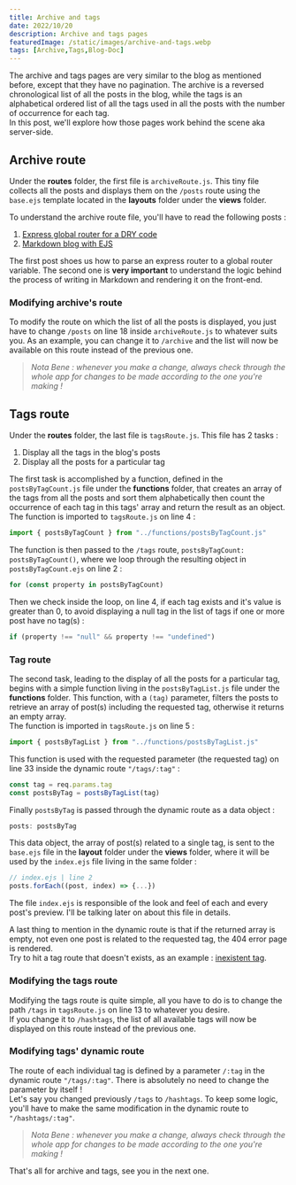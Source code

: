 ```yaml
---
title: Archive and tags
date: 2022/10/20
description: Archive and tags pages
featuredImage: /static/images/archive-and-tags.webp
tags: [Archive,Tags,Blog-Doc]
---
```

The archive and tags pages are very similar to the blog as mentioned before, except that they have no pagination. The archive is a reversed chronological list of all the posts in the blog, while the tags is an alphabetical ordered list of all the tags used in all the posts with the number of occurrence for each tag.  
In this post, we'll explore how those pages work behind the scene aka server-side.

## Archive route

Under the **routes** folder, the first file is `archiveRoute.js`. This tiny file collects all the posts and displays them on the `/posts` route using the `base.ejs` template located in the **layouts** folder under the **views** folder.

To understand the archive route file, you'll have to read the following posts :

1. [Express global router for a DRY code](https://lebcit.github.io/posts/express-global-router-for-a-dry-code/)
2. [Markdown blog with EJS](https://lebcit.github.io/posts/markdown-blog-with-ejs/)

The first post shoes us how to parse an express router to a global router variable. The second one is **very important** to understand the logic behind the process of writing in Markdown and rendering it on the front-end.

### Modifying archive's route

To modify the route on which the list of all the posts is displayed, you just have to change `/posts` on line 18 inside `archiveRoute.js` to whatever suits you. As an example, you can change it to `/archive` and the list will now be available on this route instead of the previous one.

> _Nota Bene : whenever you make a change, always check through the whole app for changes to be made according to the one you're making !_

## Tags route

Under the **routes** folder, the last file is `tagsRoute.js`. This file has 2 tasks :

1. Display all the tags in the blog's posts
2. Display all the posts for a particular tag

The first task is accomplished by a function, defined in the `postsByTagCount.js` file under the **functions** folder, that creates an array of the tags from all the posts and sort them alphabetically then count the occurrence of each tag in this tags' array and return the result as an object.  
The function is imported to `tagsRoute.js` on line 4 :

```js
import { postsByTagCount } from "../functions/postsByTagCount.js"
```

The function is then passed to the `/tags` route, `postsByTagCount: postsByTagCount()`, where we loop through the resulting object in `postsByTagCount.ejs` on line 2 :

```js
for (const property in postsByTagCount)
```

Then we check inside the loop, on line 4, if each tag exists and it's value is greater than 0, to avoid displaying a null tag in the list of tags if one or more post have no tag(s) :

```js
if (property !== "null" && property !== "undefined")
```

### Tag route

The second task, leading to the display of all the posts for a particular tag, begins with a simple function living in the `postsByTagList.js` file under the **functions** folder. This function, with a `(tag)` parameter, filters the posts to retrieve an array of post(s) including the requested tag, otherwise it returns an empty array.  
The function is imported in `tagsRoute.js` on line 5 :

```js
import { postsByTagList } from "../functions/postsByTagList.js"
```

This function is used with the requested parameter (the requested tag) on line 33 inside the dynamic route `"/tags/:tag"` :

```js
const tag = req.params.tag
const postsByTag = postsByTagList(tag)
```

Finally `postsByTag` is passed through the dynamic route as a data object :

```js
posts: postsByTag
```

This data object, the array of post(s) related to a single tag, is sent to the `base.ejs` file in the **layout** folder under the **views** folder, where it will be used by the `index.ejs` file living in the same folder :

```js
// index.ejs | line 2
posts.forEach((post, index) => {...})
```

The file `index.ejs` is responsible of the look and feel of each and every post's preview. I'll be talking later on about this file in details.

A last thing to mention in the dynamic route is that if the returned array is empty, not even one post is related to the requested tag, the 404 error page is rendered.  
Try to hit a tag route that doesn't exists, as an example : [inexistent tag](/tags/INEXISTENTTAG).

### Modifying the tags route

Modifying the tags route is quite simple, all you have to do is to change the path `/tags` in `tagsRoute.js` on line 13 to whatever you desire.  
If you change it to `/hashtags`, the list of all available tags will now be displayed on this route instead of the previous one.

### Modifying tags' dynamic route

The route of each individual tag is defined by a parameter `/:tag` in the dynamic route `"/tags/:tag"`. There is absolutely no need to change the parameter by itself !  
Let's say you changed previously `/tags` to `/hashtags`. To keep some logic, you'll have to make the same modification in the dynamic route to `"/hashtags/:tag"`.

> _Nota Bene : whenever you make a change, always check through the whole app for changes to be made according to the one you're making !_

That's all for archive and tags, see you in the next one.

